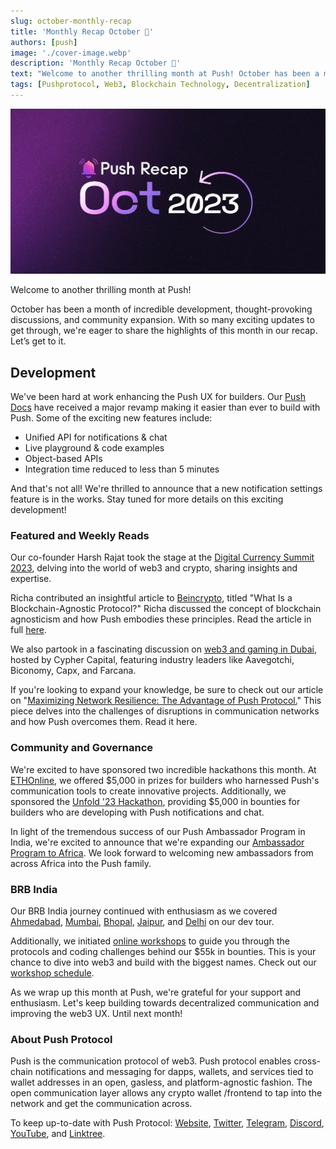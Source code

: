 ```yaml
---
slug: october-monthly-recap
title: 'Monthly Recap October 🎃'
authors: [push]
image: './cover-image.webp'
description: 'Monthly Recap October 🎃'
text: "Welcome to another thrilling month at Push! October has been a month of incredible development, thought-provoking discussions, and community expansion. With so many exciting updates to get through, we're eager to share the highlights of this month in our recap. Let’s get to it."
tags: [Pushprotocol, Web3, Blockchain Technology, Decentralization]
---
```


![Cover Image of Monthly Recap October 🎃](./cover-image.webp)

<!--truncate-->

Welcome to another thrilling month at Push!

October has been a month of incredible development, thought-provoking discussions, and community expansion. With so many exciting updates to get through, we're eager to share the highlights of this month in our recap. Let’s get to it.

## Development

We've been hard at work enhancing the Push UX for builders. Our [Push Docs](https://push.org/docs/) have received a major revamp making it easier than ever to build with Push. Some of the exciting new features include:

- Unified API for notifications & chat
- Live playground & code examples
- Object-based APIs
- Integration time reduced to less than 5 minutes

And that's not all! We're thrilled to announce that a new notification settings feature is in the works. Stay tuned for more details on this exciting development!

### Featured and Weekly Reads

Our co-founder Harsh Rajat took the stage at the [Digital Currency Summit 2023](https://twitter.com/pushprotocol/status/1707802423559909594), delving into the world of web3 and crypto, sharing insights and expertise.

Richa contributed an insightful article to [Beincrypto](https://twitter.com/pushprotocol/status/1716859930165076216), titled "What Is a Blockchain-Agnostic Protocol?" Richa discussed the concept of blockchain agnosticism and how Push embodies these principles. Read the article in full [here](https://beincrypto.com/learn/blockchain-agnostic-protocol/). 

We also partook in a fascinating discussion on [web3 and gaming in Dubai](https://twitter.com/pushprotocol/status/1717077918923493726), hosted by Cypher Capital, featuring industry leaders like Aavegotchi, Biconomy, Capx, and Farcana.

If you're looking to expand your knowledge, be sure to check out our article on "[Maximizing Network Resilience: The Advantage of Push Protocol.](https://twitter.com/pushprotocol/status/1712514575550001513)" This piece delves into the challenges of disruptions in communication networks and how Push overcomes them. Read it here. 

### Community and Governance

We're excited to have sponsored two incredible hackathons this month. At [ETHOnline](https://twitter.com/pushprotocol/status/1709553967091621991), we offered $5,000 in prizes for builders who harnessed Push's communication tools to create innovative projects. Additionally, we sponsored the [Unfold '23 Hackathon](https://twitter.com/pushprotocol/status/1713902616135012554), providing $5,000 in bounties for builders who are developing with Push notifications and chat. 

In light of the tremendous success of our Push Ambassador Program in India, we're excited to announce that we're expanding our [Ambassador Program to Africa](https://twitter.com/pushprotocol/status/1715027587758444993). We look forward to welcoming new ambassadors from across Africa into the Push family.

### BRB India

Our BRB India journey continued with enthusiasm as we covered [Ahmedabad](https://twitter.com/pushprotocol/status/1709204039026520180), [Mumbai](https://twitter.com/pushprotocol/status/1711381153020534923), [Bhopal](https://twitter.com/pushprotocol/status/1714674275825680532), [Jaipur](https://twitter.com/pushprotocol/status/1716453178722464251), and [Delhi](https://twitter.com/pushprotocol/status/1719038663735103601) on our dev tour. 

Additionally, we initiated [online workshops](https://twitter.com/pushprotocol/status/1714642630083060101) to guide you through the protocols and coding challenges behind our $55k in bounties. This is your chance to dive into web3 and build with the biggest names. Check out our [workshop schedule](https://push.org/brb/). 

As we wrap up this month at Push, we're grateful for your support and enthusiasm. Let's keep building towards decentralized communication and improving the web3 UX. Until next month!



### About Push Protocol

Push is the communication protocol of web3. Push protocol enables cross-chain notifications and messaging for dapps, wallets, and services tied to wallet addresses in an open, gasless, and platform-agnostic fashion. The open communication layer allows any crypto wallet /frontend to tap into the network and get the communication across.

To keep up-to-date with Push Protocol: [Website](https://push.org/), [Twitter](https://twitter.com/pushprotocol), [Telegram](https://t.me/epnsproject), [Discord](https://discord.gg/pushprotocol), [YouTube](https://www.youtube.com/c/EthereumPushNotificationService), and [Linktree](https://linktr.ee/pushprotocol).